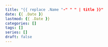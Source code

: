 ```yaml
---
title: "{{ replace .Name "-" " " | title }}"
date: {{ .Date }}
lastmod: {{ .Date }}
categories: []
tags: []
series: []
draft: false
---
```


<!--more-->
